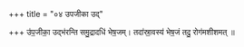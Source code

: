 +++
title = "०४ उपजीका उद्"

+++
उ॑प॒जीका॒ उद्भ॑रन्ति समु॒द्रादधि॑ भेष॒जम्। तदा॑स्रा॒वस्य॑ भेष॒जं तदु॒ रोग॑मशीशमत् ॥